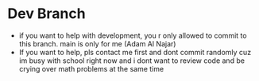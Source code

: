 # Dev Branch 
- if you want to help with development, you r only allowed to commit to this branch. main is only for me (Adam Al Najar)
- If you want to help, pls contact me first and dont commit randomly cuz im busy with school right now and i dont want to review code and be crying over math problems at the same time

